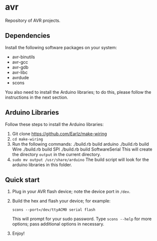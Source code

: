 avr
===
Repository of AVR projects.

Dependencies
------------
Install the following software packages on your system:
- avr-binutils
- avr-gcc
- avr-gdb
- avr-libc
- avrdude
- scons

You also need to install the Arduino libraries;
to do this, please follow the instructions in the next section.

Arduino Libraries
-----------------
Follow these steps to install the Arduino libraries:
1. Git clone https://github.com/Earlz/make-wiring
2. `cd make-wiring`
3. Run the following commands:
    ./build.rb build arduino
    ./build.rb build Wire
    ./build.rb build SPI
    ./build.rb build SoftwareSerial
This will create the directory `output` in the current directory.
4. `sudo mv output /usr/share/arduino`
The build script will look for the arduino libraries in this folder.

Quick start
-----------
1. Plug in your AVR flash device; note the device port in `/dev`.
2. Build the hex and flash your device; for example:

       scons --port=/dev/ttyACM0 serial flash

   This will prompt for your sudo password.
   Type `scons --help` for more options; pass additional options in necessary.
3. Enjoy!
